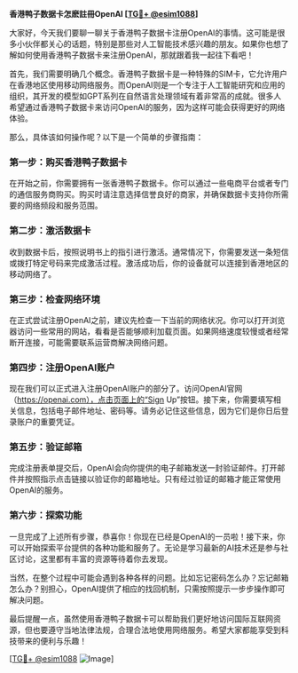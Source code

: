 **香港鸭子数据卡怎麽註冊OpenAI [[TG💪+ @esim1088](https://t.me/s/esim1088)]**

大家好，今天我们要聊一聊关于香港鸭子数据卡注册OpenAI的事情。这可能是很多小伙伴都关心的话题，特别是那些对人工智能技术感兴趣的朋友。如果你也想了解如何使用香港鸭子数据卡来注册OpenAI，那就跟着我一起往下看吧！

首先，我们需要明确几个概念。香港鸭子数据卡是一种特殊的SIM卡，它允许用户在香港地区使用移动网络服务。而OpenAI则是一个专注于人工智能研究和应用的组织，其开发的模型如GPT系列在自然语言处理领域有着非常高的成就。很多人希望通过香港鸭子数据卡来访问OpenAI的服务，因为这样可能会获得更好的网络体验。

那么，具体该如何操作呢？以下是一个简单的步骤指南：

### 第一步：购买香港鸭子数据卡

在开始之前，你需要拥有一张香港鸭子数据卡。你可以通过一些电商平台或者专门的通信服务商购买。购买时请注意选择信誉良好的商家，并确保数据卡支持你所需要的网络频段和服务范围。

### 第二步：激活数据卡

收到数据卡后，按照说明书上的指引进行激活。通常情况下，你需要发送一条短信或拨打特定号码来完成激活过程。激活成功后，你的设备就可以连接到香港地区的移动网络了。

### 第三步：检查网络环境

在正式尝试注册OpenAI之前，建议先检查一下当前的网络状况。你可以打开浏览器访问一些常用的网站，看看是否能够顺利加载页面。如果网络速度较慢或者经常断开连接，可能需要联系运营商解决网络问题。

### 第四步：注册OpenAI账户

现在我们可以正式进入注册OpenAI账户的部分了。访问OpenAI官网（https://openai.com），点击页面上的“Sign Up”按钮。接下来，你需要填写相关信息，包括电子邮件地址、密码等。请务必记住这些信息，因为它们是你日后登录账户的重要凭证。

### 第五步：验证邮箱

完成注册表单提交后，OpenAI会向你提供的电子邮箱发送一封验证邮件。打开邮件并按照指示点击链接以验证你的邮箱地址。只有经过验证的邮箱才能正常使用OpenAI的服务。

### 第六步：探索功能

一旦完成了上述所有步骤，恭喜你！你现在已经是OpenAI的一员啦！接下来，你可以开始探索平台提供的各种功能和服务了。无论是学习最新的AI技术还是参与社区讨论，这里都有丰富的资源等待着你去发现。

当然，在整个过程中可能会遇到各种各样的问题。比如忘记密码怎么办？忘记邮箱怎么办？别担心，OpenAI提供了相应的找回机制，只需按照提示一步步操作即可解决问题。

最后提醒一点，虽然使用香港鸭子数据卡可以帮助我们更好地访问国际互联网资源，但也要遵守当地法律法规，合理合法地使用网络服务。希望大家都能享受到科技带来的便利与乐趣！

[[TG💪+ @esim1088](https://t.me/s/esim1088) ![Image](https://i.postimg.cc/4NQfJmqS/Snipaste-2025-05-13-00-14-12.png)]